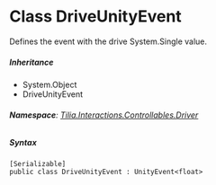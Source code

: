# Class DriveUnityEvent

Defines the event with the drive System.Single value.

##### Inheritance

* System.Object
* DriveUnityEvent

###### **Namespace**: [Tilia.Interactions.Controllables.Driver]

##### Syntax

```
[Serializable]
public class DriveUnityEvent : UnityEvent<float>
```

[Tilia.Interactions.Controllables.Driver]: README.md
